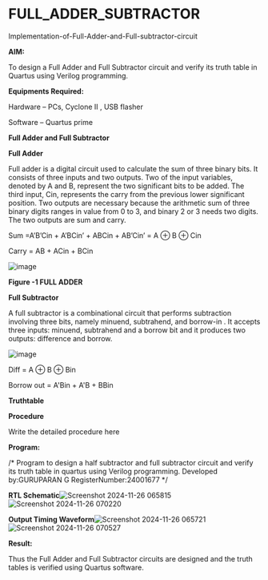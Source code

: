 # FULL_ADDER_SUBTRACTOR

Implementation-of-Full-Adder-and-Full-subtractor-circuit

**AIM:**

To design a Full Adder and Full Subtractor circuit and verify its truth table in Quartus using Verilog programming.

**Equipments Required:**

Hardware – PCs, Cyclone II , USB flasher

Software – Quartus prime

**Full Adder and Full Subtractor**

**Full Adder**

Full adder is a digital circuit used to calculate the sum of three binary bits. It consists of three inputs and two outputs. Two of the input variables, denoted by A and B, represent the two significant bits to be added. The third input, Cin, represents the carry from the previous lower significant position. Two outputs are necessary because the arithmetic sum of three binary digits ranges in value from 0 to 3, and binary 2 or 3 needs two digits. The two outputs are sum and carry.

Sum =A’B’Cin + A’BCin’ + ABCin + AB’Cin’ = A ⊕ B ⊕ Cin 

Carry = AB + ACin + BCin

![image](https://github.com/naavaneetha/FULL_ADDER_SUBTRACTOR/assets/154305477/0f30ba51-5ffb-4198-845f-18e054f675e7)

**Figure -1 FULL ADDER**

**Full Subtractor**

A full subtractor is a combinational circuit that performs subtraction involving three bits, namely minuend, subtrahend, and borrow-in . It accepts three inputs: minuend, subtrahend and a borrow bit and it produces two outputs: difference and borrow.

![image](https://github.com/naavaneetha/FULL_ADDER_SUBTRACTOR/assets/154305477/02b24f51-ab51-4304-9ad6-7b81ffc1ead5)

Diff = A ⊕ B ⊕ Bin 

Borrow out = A'Bin + A'B + BBin

**Truthtable**

**Procedure**

Write the detailed procedure here

**Program:**

/* Program to design a half subtractor and full subtractor circuit and verify its truth table in quartus using Verilog programming. Developed by:GURUPARAN G RegisterNumber:24001677
*/

**RTL Schematic**![Screenshot 2024-11-26 065815](https://github.com/user-attachments/assets/5d5ab4a0-8b12-4087-8682-97439498824f)
                 ![Screenshot 2024-11-26 070220](https://github.com/user-attachments/assets/df099c39-535a-4faf-a26a-a5f7b40cbc32)


**Output Timing Waveform**![Screenshot 2024-11-26 065721](https://github.com/user-attachments/assets/d3116b70-cacd-4a93-9749-4b24798ff86e)
                         ![Screenshot 2024-11-26 070527](https://github.com/user-attachments/assets/7f56b6af-87d7-4a86-a18d-9bbe1e396733)


**Result:**

Thus the Full Adder and Full Subtractor circuits are designed and the truth tables is verified using Quartus software.




